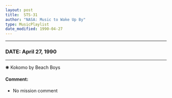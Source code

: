 ```yaml
---
layout: post
title:  STS-31
author: "NASA: Music to Wake Up By"
type: MusicPlaylist
date_modified: 1990-04-27
---
```


----
### DATE: April 27, 1990
----
✺ Kokomo by Beach Boys

#### Comment:
* No mission comment
